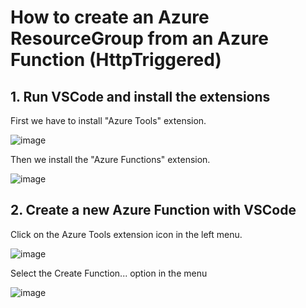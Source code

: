 # How to create an Azure ResourceGroup from an  Azure Function (HttpTriggered)

## 1. Run VSCode and install the extensions

First we have to install "Azure Tools" extension.

![image](https://github.com/luiscoco/Azure_SDK_Sample4_Create_AzureResourceGroup_with_AzureFunction/assets/32194879/f6940c98-fcdd-4933-885d-f4465a2acf18)

Then we install the "Azure Functions" extension.

![image](https://github.com/luiscoco/Azure_SDK_Sample4_Create_AzureResourceGroup_with_AzureFunction/assets/32194879/c6fbbd9a-a084-44c7-ba9c-b3ceab517f8a)

## 2. Create a new Azure Function with VSCode

Click on the Azure Tools extension icon in the left menu.

![image](https://github.com/luiscoco/Azure_SDK_Sample4_Create_AzureResourceGroup_with_AzureFunction/assets/32194879/fca0198a-9795-4135-936a-7533392f8b56)

Select the Create Function... option in the menu

![image](https://github.com/luiscoco/Azure_SDK_Sample4_Create_AzureResourceGroup_with_AzureFunction/assets/32194879/cda0af8c-4c0c-4f2d-bbb7-dd8052a02da2)

